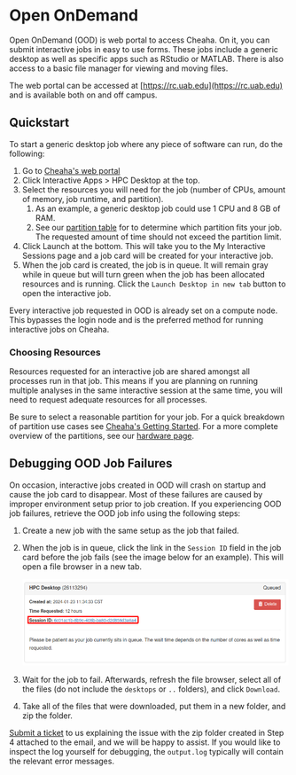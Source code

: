 # Open OnDemand

Open OnDemand (OOD) is web portal to access Cheaha. On it, you can submit interactive jobs in easy to use forms. These jobs include a generic desktop as well as specific apps such as RStudio or MATLAB. There is also access to a basic file manager for viewing and moving files.

The web portal can be accessed at [https://rc.uab.edu](https://rc.uab.edu) and is available both on and off campus.

## Quickstart

To start a generic desktop job where any piece of software can run, do the following:

1. Go to [Cheaha's web portal](https://rc.uab.edu)
2. Click Interactive Apps > HPC Desktop at the top.
3. Select the resources you will need for the job (number of CPUs, amount of memory, job runtime, and partition).
      1. As an example, a generic desktop job could use 1 CPU and 8 GB of RAM.
      2. See our [partition table](https://docs.rc.uab.edu/cheaha/hardware/#summary) for to determine which partition fits your job. The requested amount of time should not exceed the partition limit.
4. Click Launch at the bottom. This will take you to the My Interactive Sessions page and a job card will be created for your interactive job.
5. When the job card is created, the job is in queue. It will remain gray while in queue but will turn green when the job has been allocated resources and is running. Click the `Launch Desktop in new tab` button to open the interactive job.

Every interactive job requested in OOD is already set on a compute node. This bypasses the login node and is the preferred method for running interactive jobs on Cheaha.

### Choosing Resources

Resources requested for an interactive job are shared amongst all processes run in that job. This means if you are planning on running multiple analyses in the same interactive session at the same time, you will need to request adequate resources for all processes.

Be sure to select a reasonable partition for your job. For a quick breakdown of partition use cases see [Cheaha's Getting Started](../getting_started.md#partitions). For a more complete overview of the partitions, see our [hardware page](../hardware.md#cheaha-hpc-cluster).

## Debugging OOD Job Failures

On occasion, interactive jobs created in OOD will crash on startup and cause the job card to disappear. Most of these failures are caused by improper environment setup prior to job creation. If you experiencing OOD job failures, retrieve the OOD job info using the following steps:

1. Create a new job with the same setup as the job that failed.
2. When the job is in queue, click the link in the `Session ID` field in the job card before the job fails (see the image below for an example). This will open a file browser in a new tab.

    ![!Example Session ID Link](images/example_session_id_link.png)

3. Wait for the job to fail. Afterwards, refresh the file browser, select all of the files (do not include the `desktops` or `..` folders), and click `Download`.
4. Take all of the files that were downloaded, put them in a new folder, and zip the folder.

[Submit a ticket](../../index.md#how-to-contact-us) to us explaining the issue with the zip folder created in Step 4 attached to the email, and we will be happy to assist. If you would like to inspect the log yourself for debugging, the `output.log` typically will contain the relevant error messages.
